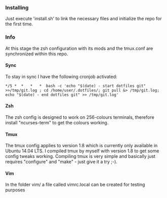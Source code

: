 ### Installing
Just execute 'install.sh' to link the necessary files and initialize the repo for the first time.

### Info
At this stage the zsh configuration with its mods and the tmux.conf are synchronized within this repo.

#### Sync
To stay in sync I have the following cronjob activated:

    */5 *  *   *   *  bash -c 'echo "$(date) - start dotfiles git" >>/tmp/git.log ; cd /home/user/.dotfiles/; git pull &> /tmp/git.log; echo "$(date) - end dotfiles git" >> /tmp/git.log'

#### Zsh
The zsh config is designed to work on 256-colours terminals, therefore install "ncurses-term" to get the colours working.

#### Tmux
The tmux config applies to version 1.8 which is currently only available in Ubuntu 14.04 LTS.
I compiled tmux by myself with version 1.8 to get some config tweaks working.
Compiling tmux is very simple and basically just requires "configure" and "make" - just give it a try ;-).

#### Vim
In the folder vim/ a file called vimrc.local can be created for testing purposes

